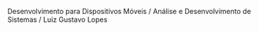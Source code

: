 Desenvolvimento para Dispositivos Móveis / Análise e Desenvolvimento de Sistemas / Luiz Gustavo Lopes 
